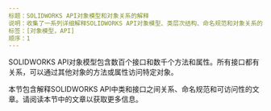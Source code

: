 ```yaml
---
标题：SOLIDWORKS API对象模型和对象关系的解释
说明：收集了一系列详细解释SOLIDWORKS API对象模型、类层次结构、命名规范和对象关系的文章
标签：[对象模型，API]
顺序：1
---
```

SOLIDWORKS API对象模型包含数百个接口和数千个方法和属性。所有接口都有关系，可以通过其他对象的方法或属性访问特定对象。

本节包含解释SOLIDWORKS API中类和接口之间关系、命名规范和可访问性的文章。请阅读本节中的文章以获取更多信息。